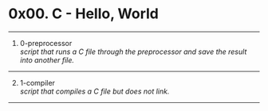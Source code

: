 # 0x00. C - Hello, World
---
1. 0-preprocessor </br>
_script that runs a C file through the preprocessor and save the result into another file._
---
2. 1-compiler </br>
_script that compiles a C file but does not link._
---

